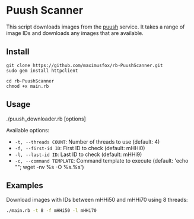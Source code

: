 # Puush Scanner

This script downloads images from the [puush](https://puush.me/) service. It takes a range of image IDs and downloads any images that are available.

## Install

```
git clone https://github.com/maximusfox/rb-PuushScanner.git
sudo gem install httpclient

cd rb-PuushScanner
chmod +x main.rb
```

## Usage

./puush_downloader.rb [options]

Available options:

* `-t, --threads COUNT`: Number of threads to use (default: 4)
* `-f, --first-id ID`: First ID to check (default: mHHi0)
* `-l, --last-id ID`: Last ID to check (default: mHHi9)
* `-c, --command TEMPLATE`: Command template to execute (default: 'echo ""; wget -nv %<url>s -O %<id>s.%<extension>s')

## Examples

Download images with IDs between mHHi50 and mHHi70 using 8 threads:

```bash
./main.rb -t 8 -f mHHi50 -l mHHi70
```
